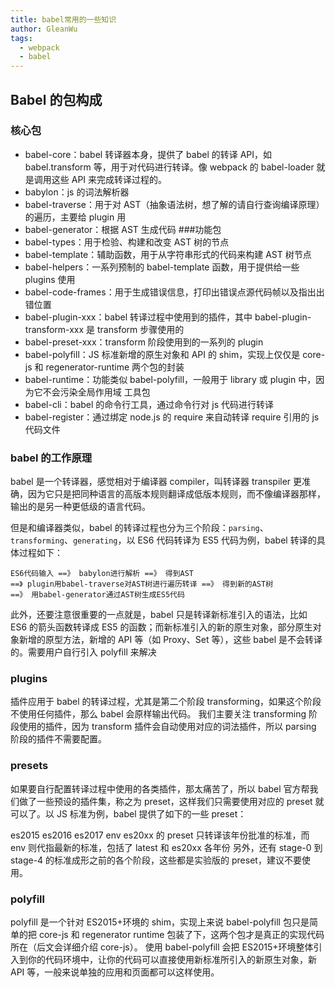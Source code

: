 ```yaml
---
title: babel常用的一些知识
author: GleanWu
tags:
  - webpack
  - babel
---
```


## Babel 的包构成

### 核心包

- babel-core：babel 转译器本身，提供了 babel 的转译 API，如 babel.transform 等，用于对代码进行转译。像 webpack 的 babel-loader 就是调用这些 API 来完成转译过程的。
- babylon：js 的词法解析器
- babel-traverse：用于对 AST（抽象语法树，想了解的请自行查询编译原理）的遍历，主要给 plugin 用
- babel-generator：根据 AST 生成代码 ###功能包
- babel-types：用于检验、构建和改变 AST 树的节点
- babel-template：辅助函数，用于从字符串形式的代码来构建 AST 树节点
- babel-helpers：一系列预制的 babel-template 函数，用于提供给一些 plugins 使用
- babel-code-frames：用于生成错误信息，打印出错误点源代码帧以及指出出错位置
- babel-plugin-xxx：babel 转译过程中使用到的插件，其中 babel-plugin-transform-xxx 是 transform 步骤使用的
- babel-preset-xxx：transform 阶段使用到的一系列的 plugin
- babel-polyfill：JS 标准新增的原生对象和 API 的 shim，实现上仅仅是 core-js 和 regenerator-runtime 两个包的封装
- babel-runtime：功能类似 babel-polyfill，一般用于 library 或 plugin 中，因为它不会污染全局作用域
  工具包
- babel-cli：babel 的命令行工具，通过命令行对 js 代码进行转译
- babel-register：通过绑定 node.js 的 require 来自动转译 require 引用的 js 代码文件

### babel 的工作原理

babel 是一个转译器，感觉相对于编译器 compiler，叫转译器 transpiler 更准确，因为它只是把同种语言的高版本规则翻译成低版本规则，而不像编译器那样，输出的是另一种更低级的语言代码。

但是和编译器类似，babel 的转译过程也分为三个阶段：`parsing`、`transforming`、`generating`，以 ES6 代码转译为 ES5 代码为例，babel 转译的具体过程如下：

```
ES6代码输入 ==》 babylon进行解析 ==》 得到AST
==》 plugin用babel-traverse对AST树进行遍历转译 ==》 得到新的AST树
==》 用babel-generator通过AST树生成ES5代码
```

此外，还要注意很重要的一点就是，babel 只是转译新标准引入的语法，比如 ES6 的箭头函数转译成 ES5 的函数；而新标准引入的新的原生对象，部分原生对象新增的原型方法，新增的 API 等（如 Proxy、Set 等），这些 babel 是不会转译的。需要用户自行引入 polyfill 来解决

### plugins

插件应用于 babel 的转译过程，尤其是第二个阶段 transforming，如果这个阶段不使用任何插件，那么 babel 会原样输出代码。
我们主要关注 transforming 阶段使用的插件，因为 transform 插件会自动使用对应的词法插件，所以 parsing 阶段的插件不需要配置。

### presets

如果要自行配置转译过程中使用的各类插件，那太痛苦了，所以 babel 官方帮我们做了一些预设的插件集，称之为 preset，这样我们只需要使用对应的 preset 就可以了。以 JS 标准为例，babel 提供了如下的一些 preset：

es2015
es2016
es2017
env
es20xx 的 preset 只转译该年份批准的标准，而 env 则代指最新的标准，包括了 latest 和 es20xx 各年份
另外，还有 stage-0 到 stage-4 的标准成形之前的各个阶段，这些都是实验版的 preset，建议不要使用。

### polyfill

polyfill 是一个针对 ES2015+环境的 shim，实现上来说 babel-polyfill 包只是简单的把 core-js 和 regenerator runtime 包装了下，这两个包才是真正的实现代码所在（后文会详细介绍 core-js）。
使用 babel-polyfill 会把 ES2015+环境整体引入到你的代码环境中，让你的代码可以直接使用新标准所引入的新原生对象，新 API 等，一般来说单独的应用和页面都可以这样使用。
